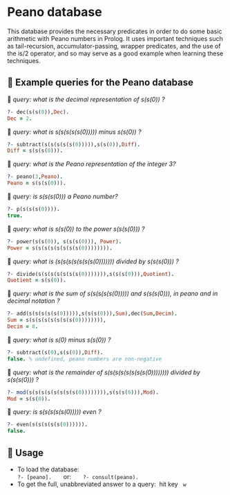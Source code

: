 # Peano database

This database provides the necessary predicates in order to do some basic arithmetic with Peano numbers in Prolog. It uses important techniques such as tail-recursion, accumulator-passing, wrapper predicates, and the use of the is/2 operator, and so may serve as a good example when learning these techniques.

## 🔹 Example queries for the Peano database

🔸 *query: what is the decimal representation of s(s(0)) ?*

```prolog
?- dec(s(s(0)),Dec).
Dec = 2.
```

🔸 *query: what is s(s(s(s(s(0))))) minus s(s(0)) ?*

```prolog
?- subtract(s(s(s(s(s(0))))),s(s(0)),Diff).  
Diff = s(s(s(0))).
```

🔸 *query: what is the Peano representation of the integer 3?*  

```prolog
?- peano(3,Peano).
Peano = s(s(s(0))).
```

🔸 *query: is s(s(s(0))) a Peano number?*  

```prolog
?- p(s(s(s(0)))).
true.
```

🔸 *query: what is s(s(0)) to the power s(s(s(0))) ?*  

```prolog
?- power(s(s(0)), s(s(s(0))), Power).
Power = s(s(s(s(s(s(s(s(0)))))))).
```

🔸 *query: what is (s(s(s(s(s(s(s(0))))))) divided by s(s(s(0))) ?*  

```prolog
?- divide(s(s(s(s(s(s(s(0))))))),s(s(s(0))),Quotient).
Quotient = s(s(0)).
```

🔸 *query: what is the sum of s(s(s(s(s(0))))) and s(s(s(0))), in peano and in decimal notation ?*  

```prolog
?- add(s(s(s(s(s(0))))),s(s(s(0))),Sum),dec(Sum,Decim). 
Sum = s(s(s(s(s(s(s(s(0)))))))),
Decim = 8.
```

🔸 *query: what is s(0) minus s(s(0)) ?*  

```prolog
?- subtract(s(0),s(s(0)),Diff).
false. % undefined, peano numbers are non-negative
```

🔸 *query: what is the remainder of s(s(s(s(s(s(s(s(0)))))))) divided by s(s(s(0))) ?*

```prolog
?- mod(s(s(s(s(s(s(s(s(0)))))))),s(s(s(0))),Mod).
Mod = s(s(0)).
```

🔸 *query: is s(s(s(s(s(0))))) even ?*  

```prolog
?- even(s(s(s(s(s(0)))))).
false.
```

## 🔹 Usage

- To load the database:  
  ```?- [peano].```      
  or:      
  ```?- consult(peano).```
- To get the full, unabbreviated answer to a query:  hit key   `w`


